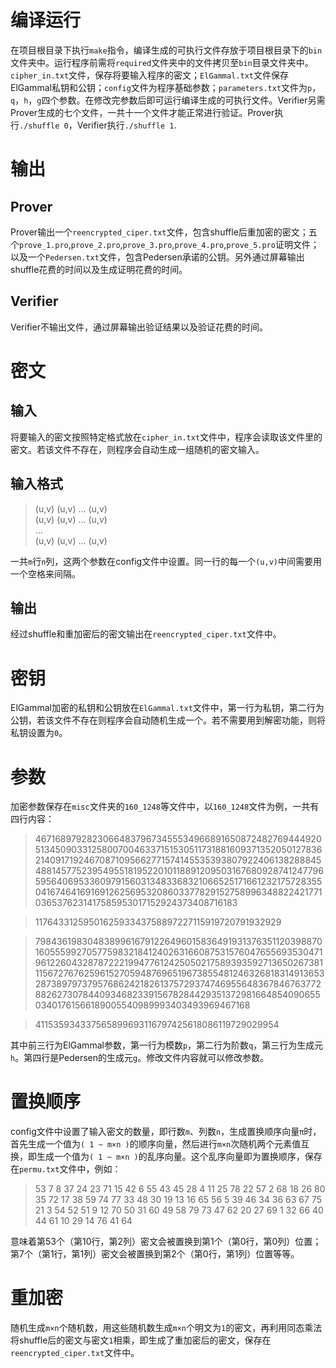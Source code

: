 
# 编译运行

在项目根目录下执行`make`指令，编译生成的可执行文件存放于项目根目录下的`bin`文件夹中。运行程序前需将`required`文件夹中的文件拷贝至`bin`目录文件夹中。`cipher_in.txt`文件，保存将要输入程序的密文；`ElGammal.txt`文件保存ElGammal私钥和公钥；`config`文件为程序基础参数；`parameters.txt`文件为`p`，`q`，`h`，`g`四个参数。在修改完参数后即可运行编译生成的可执行文件。Verifier另需Prover生成的七个文件，一共十一个文件才能正常进行验证。Prover执行`./shuffle 0`，Verifier执行`./shuffle 1`.

# 输出

## Prover

Prover输出一个`reencrypted_ciper.txt`文件，包含shuffle后重加密的密文；五个`prove_1.pro`,`prove_2.pro`,`prove_3.pro`,`prove_4.pro`,`prove_5.pro`证明文件；以及一个`Pedersen.txt`文件，包含Pedersen承诺的公钥。另外通过屏幕输出shuffle花费的时间以及生成证明花费的时间。

## Verifier
Verifier不输出文件，通过屏幕输出验证结果以及验证花费的时间。

# 密文

## 输入

将要输入的密文按照特定格式放在`cipher_in.txt`文件中，程序会读取该文件里的密文。若该文件不存在，则程序会自动生成一组随机的密文输入。

## 输入格式

>(u,v) (u,v) ... (u,v)  
(u,v) (u,v) ... (u,v)  
...  
(u,v) (u,v) ... (u,v)  

一共`m`行`n`列，这两个参数在config文件中设置。同一行的每一个`(u,v)`中间需要用一个空格来间隔。  

## 输出

经过shuffle和重加密后的密文输出在`reencrypted_ciper.txt`文件中。

# 密钥

ElGammal加密的私钥和公钥放在`ElGammal.txt`文件中，第一行为私钥，第二行为公钥，若该文件不存在则程序会自动随机生成一个。若不需要用到解密功能，则将私钥设置为`0`。

# 参数  

加密参数保存在`misc`文件夹的`160_1248`等文件中，以`160_1248`文件为例，一共有四行内容：  

>4671689792823066483796734555349668916508724827694449205134509033125800700463371515305117318816093713520501278362140917192467087109566277157414553539380792240613828884548814577523954955181952201011889120950316768092874124779659564069533609791560313483368321066525171661232175728355041674641691691262569532086033778291527589963488224217710365376231417585953017152924373408716183  

>1176433125950162593343758897227115919720791932929  

>798436198304838996167912264960158364919313763511203988701605559927057759832184124026316608753157604765569353047196122604328787222199477612425050217589393592713650267381115672767625961527059487696519673855481246326818314913653287389797379576862421826137572937474695564836784676377288262730784409346823391567828442935137298166485409065503401761566189005540989993403493969467168  

>411535934337565899693116797425618086119729029954  

其中前三行为ElGammal参数，第一行为模数`p`，第二行为阶数`q`，第三行为生成元`h`。第四行是Pedersen的生成元`g`。修改文件内容就可以修改参数。  

# 置换顺序

config文件中设置了输入密文的数量，即行数`m`、列数`n`，生成置换顺序向量`π`时，首先生成一个值为`( 1 ~ m×n )`的顺序向量，然后进行`m×n`次随机两个元素值互换，即生成一个值为`( 1 ~ m×n )`的乱序向量。这个乱序向量即为置换顺序，保存在`permu.txt`文件中，例如：  

>53 7 8 37 24 23 71 15 42 6 55 43 45 28 4 11 25 78 22 57 2 68 18 26 80 35 72 17 38 59 74 77 33 48 30 19 13 16 65 56 5 39 46 34 36 63 67 75 21 3 54 52 51 9 12 70 50 31 60 49 58 79 73 47 62 20 27 69 1 32 66 40 44 61 10 29 14 76 41 64  

意味着第53个（第10行，第2列）密文会被置换到第1个（第0行，第0列）位置；第7个（第1行，第1列）密文会被置换到第2个（第0行，第1列）位置等等。

# 重加密

随机生成`m×n`个随机数，用这些随机数生成`m×n`个明文为`1`的密文，再利用同态乘法将shuffle后的密文与密文`1`相乘，即生成了重加密后的密文，保存在`reencrypted_ciper.txt`文件中。

